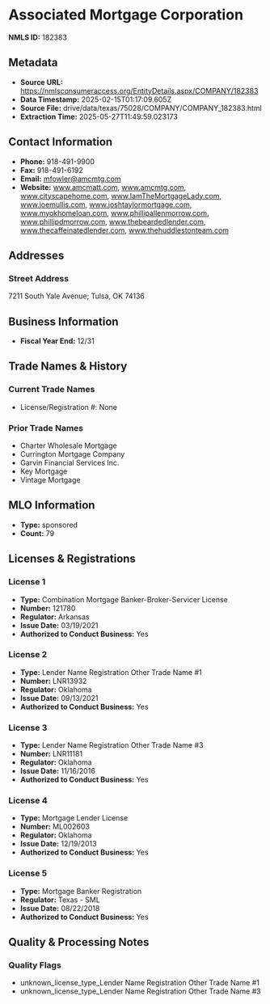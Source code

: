 # Associated Mortgage Corporation

**NMLS ID:** 182383

## Metadata
- **Source URL:** https://nmlsconsumeraccess.org/EntityDetails.aspx/COMPANY/182383
- **Data Timestamp:** 2025-02-15T01:17:09.605Z
- **Source File:** drive/data/texas/75028/COMPANY/COMPANY_182383.html
- **Extraction Time:** 2025-05-27T11:49:59.023173

## Contact Information
- **Phone:** 918-491-9900
- **Fax:** 918-491-6192
- **Email:** mfowler@amcmtg.com
- **Website:** www.amcmatt.com, www.amcmtg.com, www.cityscapehome.com, www.IamTheMortgageLady.com, www.joemullis.com, www.joshtaylormortgage.com, www.myokhomeloan.com, www.phillipallenmorrow.com, www.phillipdmorrow.com, www.thebeardedlender.com, www.thecaffeinatedlender.com, www.thehuddlestonteam.com

## Addresses
### Street Address
7211 South Yale Avenue; Tulsa, OK 74136

## Business Information
- **Fiscal Year End:** 12/31

## Trade Names & History
### Current Trade Names
- License/Registration #: None

### Prior Trade Names
- Charter Wholesale Mortgage
- Currington Mortgage Company
- Garvin Financial Services Inc.
- Key Mortgage
- Vintage Mortgage

## MLO Information
- **Type:** sponsored
- **Count:** 79

## Licenses & Registrations

### License 1
- **Type:** Combination Mortgage Banker-Broker-Servicer License
- **Number:** 121780
- **Regulator:** Arkansas
- **Issue Date:** 03/19/2021
- **Authorized to Conduct Business:** Yes

### License 2
- **Type:** Lender Name Registration Other Trade Name #1
- **Number:** LNR13932
- **Regulator:** Oklahoma
- **Issue Date:** 09/13/2021
- **Authorized to Conduct Business:** Yes

### License 3
- **Type:** Lender Name Registration Other Trade Name #3
- **Number:** LNR11181
- **Regulator:** Oklahoma
- **Issue Date:** 11/16/2016
- **Authorized to Conduct Business:** Yes

### License 4
- **Type:** Mortgage Lender License
- **Number:** ML002603
- **Regulator:** Oklahoma
- **Issue Date:** 12/19/2013
- **Authorized to Conduct Business:** Yes

### License 5
- **Type:** Mortgage Banker Registration
- **Regulator:** Texas - SML
- **Issue Date:** 08/22/2018
- **Authorized to Conduct Business:** Yes

## Quality & Processing Notes
### Quality Flags
- unknown_license_type_Lender Name Registration Other Trade Name #1
- unknown_license_type_Lender Name Registration Other Trade Name #3
